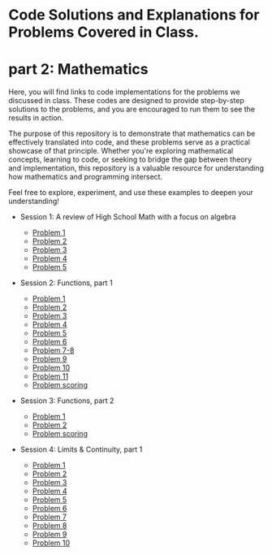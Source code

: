 # Code Solutions and Explanations for Problems Covered in Class.


# part 2: Mathematics
Here, you will find links to code implementations for the problems we discussed in class. These codes are designed to provide step-by-step solutions to the problems, and you are encouraged to run them to see the results in action.

The purpose of this repository is to demonstrate that mathematics can be effectively translated into code, and these problems serve as a practical showcase of that principle. Whether you're exploring mathematical concepts, learning to code, or seeking to bridge the gap between theory and implementation, this repository is a valuable resource for understanding how mathematics and programming intersect.

Feel free to explore, experiment, and use these examples to deepen your understanding!

- Session 1: A review of High School Math with a focus on algebra
  - [Problem 1](https://github.com/AbzumsAI/problems/blob/main/s1p1.py)
  - [Problem 2](https://github.com/AbzumsAI/problems/blob/main/s1p2.py)
  - [Problem 3](https://github.com/AbzumsAI/problems/blob/main/s1p3.py)
  - [Problem 4](https://github.com/AbzumsAI/problems/blob/main/s1p4.py)
  - [Problem 5](https://github.com/AbzumsAI/problems/blob/main/s1p5.py)

- Session 2: Functions, part 1
  - [Problem 1](https://github.com/AbzumsAI/problems/blob/main/s2p1.py)
  - [Problem 2](https://github.com/AbzumsAI/problems/blob/main/s2p2.py)
  - [Problem 3](https://github.com/AbzumsAI/problems/blob/main/s2p3.py)
  - [Problem 4](https://github.com/AbzumsAI/problems/blob/main/s2p4.py)
  - [Problem 5](https://github.com/AbzumsAI/problems/blob/main/s2p5.py)
  - [Problem 6](https://github.com/AbzumsAI/problems/blob/main/s2p6.py)
  - [Problem 7-8](https://github.com/AbzumsAI/problems/blob/main/s2p7-8.py)
  - [Problem 9](https://github.com/AbzumsAI/problems/blob/main/s2p9.py)
  - [Problem 10](https://github.com/AbzumsAI/problems/blob/main/s2p10.py)
  - [Problem 11](https://github.com/AbzumsAI/problems/blob/main/s2p11.py)
  - [Problem scoring](https://github.com/AbzumsAI/problems/blob/main/s2p-scoring.py)
 
- Session 3: Functions, part 2
  - [Problem 1](https://github.com/AbzumsAI/problems/blob/main/s3p1.py)
  - [Problem 2](https://github.com/AbzumsAI/problems/blob/main/s3p2.py)
  - [Problem scoring](https://github.com/AbzumsAI/problems/blob/main/s3p-scoring.py)
 
- Session 4: Limits & Continuity, part 1
  - [Problem 1](https://github.com/AbzumsAI/problems/blob/main/s4p1.py)
  - [Problem 2](https://github.com/AbzumsAI/problems/blob/main/s4p2.py)
  - [Problem 3](https://github.com/AbzumsAI/problems/blob/main/s4p3.py)
  - [Problem 4](https://github.com/AbzumsAI/problems/blob/main/s4p4.py)
  - [Problem 5](https://github.com/AbzumsAI/problems/blob/main/s4p5.py)
  - [Problem 6](https://github.com/AbzumsAI/problems/blob/main/s4p6.py)
  - [Problem 7](https://github.com/AbzumsAI/problems/blob/main/s4p7.py)
  - [Problem 8](https://github.com/AbzumsAI/problems/blob/main/s4p8.py)
  - [Problem 9](https://github.com/AbzumsAI/problems/blob/main/s4p9.py)
  - [Problem 10](https://github.com/AbzumsAI/problems/blob/main/s4p10.py)


